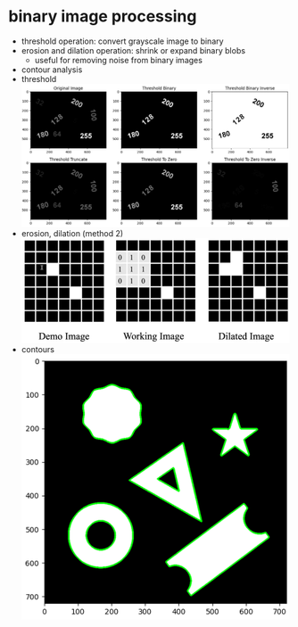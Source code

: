 # binary image processing
* threshold operation: convert grayscale image to binary
* erosion and dilation operation: shrink or expand binary blobs
    * useful for removing noise from binary images
* contour analysis
* threshold
![threshold](screenshot.png)
* erosion, dilation (method 2)
![method2](screenshot-method2.png)
* contours
![method2](screenshot-contours.png)

